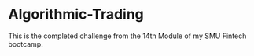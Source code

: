 # Algorithmic-Trading
This is the completed challenge from the 14th Module of my SMU Fintech bootcamp.
